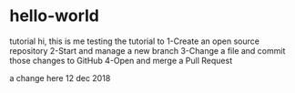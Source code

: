 # hello-world
tutorial
hi, this is me testing the tutorial to 
  1-Create an open source repository
  2-Start and manage a new branch
  3-Change a file and commit those changes to GitHub
  4-Open and merge a Pull Request

a change here 12 dec 2018
